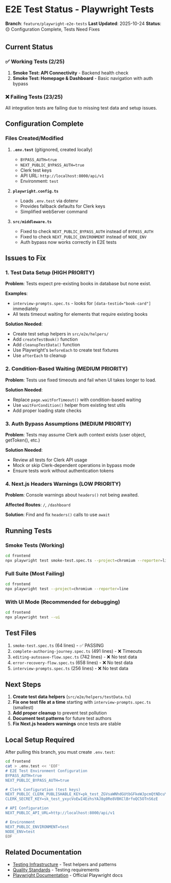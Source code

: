 # E2E Test Status - Playwright Tests

**Branch**: `feature/playwright-e2e-tests`
**Last Updated**: 2025-10-24
**Status**: 🟡 Configuration Complete, Tests Need Fixes

## Current Status

### ✅ Working Tests (2/25)

1. **Smoke Test: API Connectivity** - Backend health check
2. **Smoke Test: Homepage & Dashboard** - Basic navigation with auth bypass

### ❌ Failing Tests (23/25)

All integration tests are failing due to missing test data and setup issues.

## Configuration Complete

### Files Created/Modified

1. **`.env.test`** (gitignored, created locally)
   - `BYPASS_AUTH=true`
   - `NEXT_PUBLIC_BYPASS_AUTH=true`
   - Clerk test keys
   - API URL: `http://localhost:8000/api/v1`
   - Environment: `test`

2. **`playwright.config.ts`**
   - Loads `.env.test` via dotenv
   - Provides fallback defaults for Clerk keys
   - Simplified webServer command

3. **`src/middleware.ts`**
   - Fixed to check `NEXT_PUBLIC_BYPASS_AUTH` instead of `BYPASS_AUTH`
   - Fixed to check `NEXT_PUBLIC_ENVIRONMENT` instead of `NODE_ENV`
   - Auth bypass now works correctly in E2E tests

## Issues to Fix

### 1. Test Data Setup (HIGH PRIORITY)

**Problem**: Tests expect pre-existing books in database but none exist.

**Examples**:
- `interview-prompts.spec.ts` - looks for `[data-testid="book-card"]` immediately
- All tests timeout waiting for elements that require existing books

**Solution Needed**:
- Create test setup helpers in `src/e2e/helpers/`
- Add `createTestBook()` function
- Add `cleanupTestData()` function
- Use Playwright's `beforeEach` to create test fixtures
- Use `afterEach` to cleanup

### 2. Condition-Based Waiting (MEDIUM PRIORITY)

**Problem**: Tests use fixed timeouts and fail when UI takes longer to load.

**Solution Needed**:
- Replace `page.waitForTimeout()` with condition-based waiting
- Use `waitForCondition()` helper from existing test utils
- Add proper loading state checks

### 3. Auth Bypass Assumptions (MEDIUM PRIORITY)

**Problem**: Tests may assume Clerk auth context exists (user object, getToken(), etc.)

**Solution Needed**:
- Review all tests for Clerk API usage
- Mock or skip Clerk-dependent operations in bypass mode
- Ensure tests work without authentication tokens

### 4. Next.js Headers Warnings (LOW PRIORITY)

**Problem**: Console warnings about `headers()` not being awaited.

**Affected Routes**: `/`, `/dashboard`

**Solution**: Find and fix `headers()` calls to use `await`

## Running Tests

### Smoke Tests (Working)
```bash
cd frontend
npx playwright test smoke-test.spec.ts --project=chromium --reporter=line
```

### Full Suite (Most Failing)
```bash
cd frontend
npx playwright test --project=chromium --reporter=line
```

### With UI Mode (Recommended for debugging)
```bash
cd frontend
npx playwright test --ui
```

## Test Files

1. `smoke-test.spec.ts` (64 lines) - ✅ PASSING
2. `complete-authoring-journey.spec.ts` (491 lines) - ❌ Timeouts
3. `editing-autosave-flow.spec.ts` (742 lines) - ❌ No test data
4. `error-recovery-flow.spec.ts` (658 lines) - ❌ No test data
5. `interview-prompts.spec.ts` (256 lines) - ❌ No test data

## Next Steps

1. **Create test data helpers** (`src/e2e/helpers/testData.ts`)
2. **Fix one test file at a time** starting with `interview-prompts.spec.ts` (smallest)
3. **Add proper cleanup** to prevent test pollution
4. **Document test patterns** for future test authors
5. **Fix Next.js headers warnings** once tests are stable

## Local Setup Required

After pulling this branch, you must create `.env.test`:

```bash
cd frontend
cat > .env.test << 'EOF'
# E2E Test Environment Configuration
BYPASS_AUTH=true
NEXT_PUBLIC_BYPASS_AUTH=true

# Clerk Configuration (test keys)
NEXT_PUBLIC_CLERK_PUBLISHABLE_KEY=pk_test_ZGVsaWNhdGUtbGFkeWJpcmQtNDcuY2xlcmsuYWNjb3VudHMuZGV2JA
CLERK_SECRET_KEY=sk_test_yxycVoEwI4EzhsYAJ8g0Re8VBKClBrfoQC5OTnS6zE

# API Configuration
NEXT_PUBLIC_API_URL=http://localhost:8000/api/v1

# Environment
NEXT_PUBLIC_ENVIRONMENT=test
NODE_ENV=test
EOF
```

## Related Documentation

- [Testing Infrastructure](../../docs/references/testing-infrastructure.md) - Test helpers and patterns
- [Quality Standards](../../docs/references/quality-standards.md) - Testing requirements
- [Playwright Documentation](https://playwright.dev/) - Official Playwright docs
